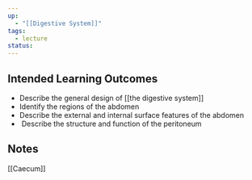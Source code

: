 ```yaml
---
up:
  - "[[Digestive System]]"
tags:
  - lecture
status:
---
```

## Intended Learning Outcomes

- Describe the general design of [[the digestive system]]
- Identify the regions of the abdomen
- Describe the external and internal surface features of the abdomen
-  Describe the structure and function of the peritoneum
## Notes
[[Caecum]]
